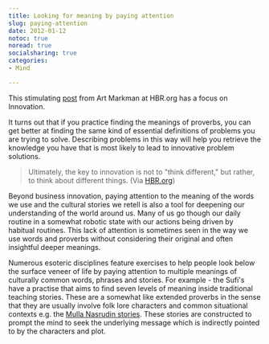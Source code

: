 ```yaml
---
title: Looking for meaning by paying attention
slug: paying-attention
date: 2012-01-12
notoc: true
noread: true
socialsharing: true
categories: 
- Mind

---
```

This stimulating [post][harvardbusiness] from Art Markman at HBR.org has a focus on Innovation.
  
It turns out that if you practice finding the meanings of proverbs, you can get better at finding the same kind of essential definitions of problems you are trying to solve. Describing problems in this way will help you retrieve the knowledge you have that is most likely to lead to innovative problem solutions.

> Ultimately, the key to innovation is not to "think different," but rather, to think about different things.
(Via [HBR.org][hbr])
  
Beyond business innovation, paying attention to the meaning of the words we use and the cultural stories we retell is also a tool for deepening our understanding of the world around us. Many of us go though our daily routine in a somewhat robotic state with our actions being driven by habitual routines. This lack of attention is sometimes seen in the way we use words and proverbs without considering their original and often insightful deeper meanings.
  
Numerous esoteric disciplines feature exercises to help people look below the surface veneer of life by paying attention to multiple meanings of culturally common words, phrases and stories. For example - the Sufi's have a practise that aims to find seven levels of meaning inside traditional teaching stories. These are a somewhat like extended proverbs in the sense that they are usually involve folk lore characters and common situational contexts e.g. the [Mulla Nasrudin stories][blogspot]. These stories are constructed to prompt the mind to seek the underlying message which is indirectly pointed to by the characters and plot.

[blogspot]: http://laughwithmulla.blogspot.com/
[harvardbusiness]: http://feeds.harvardbusiness.org/~r/harvardbusiness/~3/Wt4oRuh8S_0/dont_think_different_think_abo.html
[hbr]: http://blogs.hbr.org/